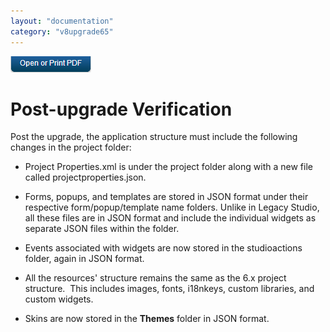 ```yaml
---
layout: "documentation"
category: "v8upgrade65"
---
```

                          

[![](../Resources/Images/pdf.png)](http://docs.voltmx.com/voltmxlibrary/beta/v8upgrade65.pdf "VoltMX Foundry UpgradeHUB Guide")

Post-upgrade Verification
=========================

Post the upgrade, the application structure must include the following changes in the project folder:

*   Project Properties.xml is under the project folder along with a new file called projectproperties.json.
*   Forms, popups, and templates are stored in JSON format under their respective form/popup/template name folders. Unlike in Legacy Studio, all these files are in JSON format and include the individual widgets as separate JSON files within the folder.

*   Events associated with widgets are now stored in the studioactions folder, again in JSON format. 
*   All the resources' structure remains the same as the 6.x project structure.  This includes images, fonts, i18nkeys, custom libraries, and custom widgets.
*   Skins are now stored in the **Themes** folder in JSON format.
